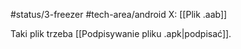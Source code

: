 #status/3-freezer 
#tech-area/android 
X: [[Plik .aab]]

Taki plik trzeba [[Podpisywanie pliku .apk|podpisać]].